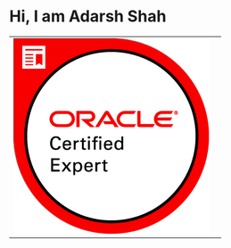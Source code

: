 # Hi, I am Adarsh Shah
<table>
<tr>
<td>
<img src="https://raw.githubusercontent.com/adarshshah/aboutme/master/images/oracle-certified-expert-java-ee-6-web-component-developer.png" />
<td>
</tr>
</table>
